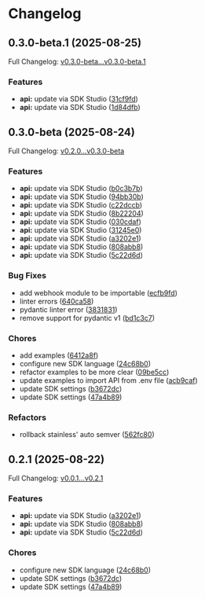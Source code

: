 # Changelog

## 0.3.0-beta.1 (2025-08-25)

Full Changelog: [v0.3.0-beta...v0.3.0-beta.1](https://github.com/miruml/python-server-sdk/compare/v0.3.0-beta...v0.3.0-beta.1)

### Features

* **api:** update via SDK Studio ([31cf9fd](https://github.com/miruml/python-server-sdk/commit/31cf9fdfdab2ff8d95a6b05c61e048504cbcf1c8))
* **api:** update via SDK Studio ([1d84dfb](https://github.com/miruml/python-server-sdk/commit/1d84dfb2587b25c4d31b5091a22b4465b03633b8))

## 0.3.0-beta (2025-08-24)

Full Changelog: [v0.2.0...v0.3.0-beta](https://github.com/miruml/python-server-sdk/compare/v0.2.0...v0.3.0-beta)

### Features

* **api:** update via SDK Studio ([b0c3b7b](https://github.com/miruml/python-server-sdk/commit/b0c3b7b716d837c4c2487877946a45fe887466bc))
* **api:** update via SDK Studio ([94bb30b](https://github.com/miruml/python-server-sdk/commit/94bb30b2a1a1f9bdd4e17ebe3680341d1c540cb7))
* **api:** update via SDK Studio ([c22dccb](https://github.com/miruml/python-server-sdk/commit/c22dccb6ef9fe5d389b639e1d3fd2a6118df4964))
* **api:** update via SDK Studio ([8b22204](https://github.com/miruml/python-server-sdk/commit/8b222048fc2719b302514f00147d19fa472390f4))
* **api:** update via SDK Studio ([030cdaf](https://github.com/miruml/python-server-sdk/commit/030cdafbd390137175d528d521563a517f20e11d))
* **api:** update via SDK Studio ([31245e0](https://github.com/miruml/python-server-sdk/commit/31245e0478282fd91a344a2c6561939f9b74392f))
* **api:** update via SDK Studio ([a3202e1](https://github.com/miruml/python-server-sdk/commit/a3202e1c342b2b4871740d5755f98c7391568a6b))
* **api:** update via SDK Studio ([808abb8](https://github.com/miruml/python-server-sdk/commit/808abb81933f8f40bc9693ba587ceeeeebd5bb7b))
* **api:** update via SDK Studio ([5c22d6d](https://github.com/miruml/python-server-sdk/commit/5c22d6d8ee1f5e4eb73cd4a84d2366ba2f8f7a2b))


### Bug Fixes

* add webhook module to be importable ([ecfb9fd](https://github.com/miruml/python-server-sdk/commit/ecfb9fdd0f8e1987008c4d27bfb40bafd2d1f104))
* linter errors ([640ca58](https://github.com/miruml/python-server-sdk/commit/640ca58aac05c890aabde49b8f2d877b5858fa79))
* pydantic linter error ([3831831](https://github.com/miruml/python-server-sdk/commit/38318313558b5c8bce375891f27baaa12014c0bb))
* remove support for pydantic v1 ([bd1c3c7](https://github.com/miruml/python-server-sdk/commit/bd1c3c783706c79e47c3392b97b790cb79f24195))


### Chores

* add examples ([6412a8f](https://github.com/miruml/python-server-sdk/commit/6412a8fc5efa0920e3e67d547bc438576552ebfd))
* configure new SDK language ([24c68b0](https://github.com/miruml/python-server-sdk/commit/24c68b06eb9f987361581ea160e29b5be95cba13))
* refactor examples to be more clear ([09be5cc](https://github.com/miruml/python-server-sdk/commit/09be5cc02ba45b96586a8e9247017c9ae4cd6f84))
* update examples to import API from .env file ([acb9caf](https://github.com/miruml/python-server-sdk/commit/acb9cafa95aea053a465fc6a7e5e0311ced520a2))
* update SDK settings ([b3672dc](https://github.com/miruml/python-server-sdk/commit/b3672dc0d33501047bab49f9efe2ca0f4b10c63a))
* update SDK settings ([47a4b89](https://github.com/miruml/python-server-sdk/commit/47a4b895060372460a0681376a0fcb18807a6ffb))


### Refactors

* rollback stainless' auto semver ([562fc80](https://github.com/miruml/python-server-sdk/commit/562fc80bac0fde2950acecdc660ba3237975c737))

## 0.2.1 (2025-08-22)

Full Changelog: [v0.0.1...v0.2.1](https://github.com/miruml/python-server-sdk/compare/v0.0.1...v0.2.1)

### Features

* **api:** update via SDK Studio ([a3202e1](https://github.com/miruml/python-server-sdk/commit/a3202e1c342b2b4871740d5755f98c7391568a6b))
* **api:** update via SDK Studio ([808abb8](https://github.com/miruml/python-server-sdk/commit/808abb81933f8f40bc9693ba587ceeeeebd5bb7b))
* **api:** update via SDK Studio ([5c22d6d](https://github.com/miruml/python-server-sdk/commit/5c22d6d8ee1f5e4eb73cd4a84d2366ba2f8f7a2b))


### Chores

* configure new SDK language ([24c68b0](https://github.com/miruml/python-server-sdk/commit/24c68b06eb9f987361581ea160e29b5be95cba13))
* update SDK settings ([b3672dc](https://github.com/miruml/python-server-sdk/commit/b3672dc0d33501047bab49f9efe2ca0f4b10c63a))
* update SDK settings ([47a4b89](https://github.com/miruml/python-server-sdk/commit/47a4b895060372460a0681376a0fcb18807a6ffb))
